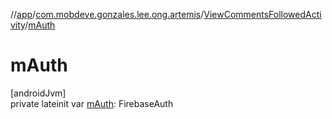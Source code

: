 //[app](../../../index.md)/[com.mobdeve.gonzales.lee.ong.artemis](../index.md)/[ViewCommentsFollowedActivity](index.md)/[mAuth](m-auth.md)

# mAuth

[androidJvm]\
private lateinit var [mAuth](m-auth.md): FirebaseAuth
